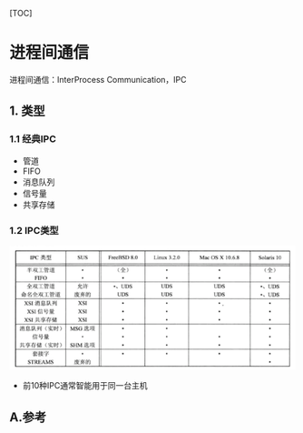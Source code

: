 
[TOC]

# 进程间通信
进程间通信：InterProcess Communication，IPC

## 1. 类型
### 1.1 经典IPC
* 管道
* FIFO
* 消息队列
* 信号量
* 共享存储

### 1.2 IPC类型
![IPC类型](./IPC_type.png)
* 前10种IPC通常智能用于同一台主机

## A.参考
